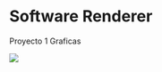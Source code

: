 # Software Renderer

Proyecto 1 Graficas

![](https://github.com/oscarparedez/proyecto1graficas/proyecto1/a.bmp)
